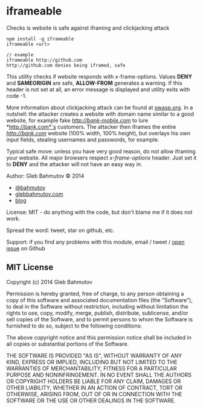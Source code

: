 # iframeable

Checks is website is safe against iframing and clickjacking attack

    npm install -g iframeable
    iframeable <url>

    // example
    iframeable http://github.com
    http://github.com denies being iframed, safe

This utility checks if website responds with x-frame-options.
Values **DENY** and **SAMEORIGIN** are safe, **ALLOW-FROM** generates a warning.
If this header is not set at all, an error message is displayed and utility
exits with code -1.

More information about clickjacking attack can be found at
[owasp.org](https://www.owasp.org/index.php/Clickjacking_Defense_Cheat_Sheet).
In a nutshell: the attacker creates a website with domain name similar to a good website,
for example fake *http://bank-mobile.com* to lure *http://bank.com*`s customers.
The attacker then iframes the entire *http://bank.com* website (100% width, 100% height),
but overlays his own input fields, stealing usernames and passwords, for example.

Typical safe move: unless you have very good reason, do not allow iframing your
website. All major browsers respect *x-frame-options* header. Just set it to **DENY**
and the attacker will not have an easy way in.

Author: Gleb Bahmutov &copy; 2014

* [@bahmutov](https://twitter.com/bahmutov)
* [glebbahmutov.com](http://glebbahmutov.com)
* [blog](http://bahmutov.calepin.co/)

License: MIT - do anything with the code, but don't blame me if it does not work.

Spread the word: tweet, star on github, etc.

Support: if you find any problems with this module, email / tweet /
[open issue](https://github.com/bahmutov/iframeable/issues) on Github

## MIT License

Copyright (c) 2014 Gleb Bahmutov

Permission is hereby granted, free of charge, to any person
obtaining a copy of this software and associated documentation
files (the "Software"), to deal in the Software without
restriction, including without limitation the rights to use,
copy, modify, merge, publish, distribute, sublicense, and/or sell
copies of the Software, and to permit persons to whom the
Software is furnished to do so, subject to the following
conditions:

The above copyright notice and this permission notice shall be
included in all copies or substantial portions of the Software.

THE SOFTWARE IS PROVIDED "AS IS", WITHOUT WARRANTY OF ANY KIND,
EXPRESS OR IMPLIED, INCLUDING BUT NOT LIMITED TO THE WARRANTIES
OF MERCHANTABILITY, FITNESS FOR A PARTICULAR PURPOSE AND
NONINFRINGEMENT. IN NO EVENT SHALL THE AUTHORS OR COPYRIGHT
HOLDERS BE LIABLE FOR ANY CLAIM, DAMAGES OR OTHER LIABILITY,
WHETHER IN AN ACTION OF CONTRACT, TORT OR OTHERWISE, ARISING
FROM, OUT OF OR IN CONNECTION WITH THE SOFTWARE OR THE USE OR
OTHER DEALINGS IN THE SOFTWARE.

